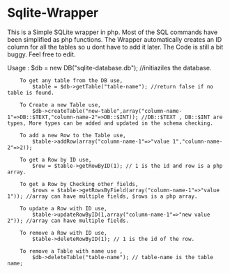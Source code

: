 # Sqlite-Wrapper
This is a Simple SQLite wrapper in php. Most of the SQL commands have been simplified as php functions. The Wrapper automatically creates an ID column for all the tables so u dont have to add it later. The Code is still a bit buggy. Feel free to edit.

Usage :
        $db = new DB("sqlite-database.db"); //initiaziles the database.
        
        To get any table from the DB use,
            $table = $db->getTable("table-name"); //return false if no table is found.
        
        To Create a new Table use,
            $db->createTable("new-table",array("column-name-1"=>DB::$TEXT,"column-name-2"=>DB::$INT)); //DB::$TEXT , DB::$INT are types, More types can be added and updated in the schema checking.
        
        To add a new Row to the Table use,
            $table->addRow(array("column-name-1"=>"value 1","column-name-2"=>2));
            
        To get a Row by ID use,
            $row = $table->getRowByID(1); // 1 is the id and row is a php array.
            
        To get a Row by Checking other fields,
            $rows = $table->getRowsByField(array("column-name-1"=>"value 1")); //array can have multiple fields, $rows is a php array.
            
        To update a Row with ID use,
            $table->updateRowByID(1,array("column-name-1"=>"new value 2")); //array can have multiple fields.
        
        To remove a Row with ID use,
            $table->deleteRowByID(1); // 1 is the id of the row.
        
        To remove a Table with name use ,
            $db->deleteTable("table-name"); // table-name is the table name;
        
